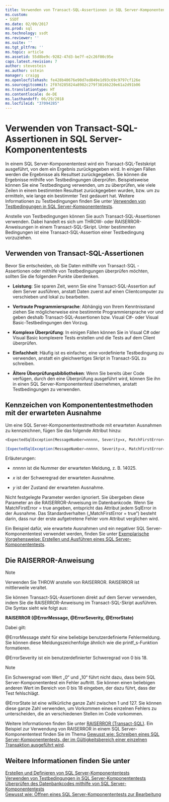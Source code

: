 ```yaml
---
title: Verwenden von Transact-SQL-Assertionen in SQL Server-Komponententests | Microsoft-Dokumentation
ms.custom:
- SSDT
ms.date: 02/09/2017
ms.prod: sql
ms.technology: ssdt
ms.reviewer: ''
ms.suite: ''
ms.tgt_pltfrm: ''
ms.topic: article
ms.assetid: 55d8be9c-9282-47d3-be7f-e2c26f00c95e
caps.latest.revision: 7
author: stevestein
ms.author: sstein
manager: craigg
ms.openlocfilehash: fe428b40676e90d7ed849e1d93c69c9797cf126e
ms.sourcegitcommit: 2f07d285824a8982c279f3816b220e61a2d91b06
ms.translationtype: HT
ms.contentlocale: de-DE
ms.lasthandoff: 06/29/2018
ms.locfileid: "37094285"
---
```

# <a name="using-transact-sql-assertions-in-sql-server-unit-tests"></a>Verwenden von Transact-SQL-Assertionen in SQL Server-Komponententests
In einem SQL Server-Komponententest wird ein Transact\-SQL-Testskript ausgeführt, von dem ein Ergebnis zurückgegeben wird. In einigen Fällen werden die Ergebnisse als Resultset zurückgegeben. Sie können die Ergebnisse mithilfe von Testbedingungen überprüfen. Beispielsweise können Sie eine Testbedingung verwenden, um zu überprüfen, wie viele Zeilen in einem bestimmten Resultset zurückgegeben wurden, bzw. um zu ermitteln, wie lange ein bestimmter Test gedauert hat. Weitere Informationen zu Testbedingungen finden Sie unter [Verwenden von Testbedingungen in SQL Server-Komponententests](../ssdt/using-test-conditions-in-sql-server-unit-tests.md).  
  
Anstelle von Testbedingungen können Sie auch Transact\-SQL-Assertionen verwenden. Dabei handelt es sich um THROW- oder RAISERROR-Anweisungen in einem Transact\-SQL-Skript. Unter bestimmten Bedingungen ist eine Transact\-SQL-Assertion einer Testbedingung vorzuziehen.  
  
## <a name="using-transact-sql-assertions"></a>Verwenden von Transact-SQL-Assertionen  
Bevor Sie entscheiden, ob Sie Daten mithilfe von Transact\-SQL -Assertionen oder mithilfe von Testbedingungen überprüfen möchten, sollten Sie die folgenden Punkte überdenken.  
  
-   **Leistung**: Sie sparen Zeit, wenn Sie eine Transact\-SQL-Assertion auf dem Server ausführen, anstatt Daten zuerst auf einen Clientcomputer zu verschieben und lokal zu bearbeiten.  
  
-   **Vertraute Programmiersprache**: Abhängig von Ihrem Kenntnisstand ziehen Sie möglicherweise eine bestimmte Programmiersprache vor und geben deshalb Transact\-SQL-Assertionen bzw. Visual C\#- oder Visual Basic-Testbedingungen den Vorzug.  
  
-   **Komplexe Überprüfung**: In einigen Fällen können Sie in Visual C\# oder Visual Basic komplexere Tests erstellen und die Tests auf dem Client überprüfen.  
  
-   **Einfachheit**: Häufig ist es einfacher, eine vordefinierte Testbedingung zu verwenden, anstatt ein gleichwertiges Skript in Transact\-SQL zu schreiben.  
  
-   **Ältere Überprüfungsbibliotheken**: Wenn Sie bereits über Code verfügen, durch den eine Überprüfung ausgeführt wird, können Sie ihn in einen SQL Server-Komponententest übernehmen, anstatt Testbedingungen zu verwenden.  
  
## <a name="mark-unit-test-methods-with-the-expected-exception"></a>Kennzeichen von Komponententestmethoden mit der erwarteten Ausnahme  
Um eine SQL Server-Komponententestmethode mit erwarteten Ausnahmen zu kennzeichnen, fügen Sie das folgende Attribut hinzu:  
  
```vb  
<ExpectedSqlException(MessageNumber=nnnnn, Severity=x, MatchFirstError=false, State=y)> _  
```  
  
```csharp  
[ExpectedSqlException(MessageNumber=nnnnn, Severity=x, MatchFirstError=false, State=y)]  
```  
  
Erläuterungen:  
  
-   *nnnnn* ist die Nummer der erwarteten Meldung, z. B. 14025.  
  
-   *x* ist der Schweregrad der erwarteten Ausnahme.  
  
-   *y* ist der Zustand der erwarteten Ausnahme.  
  
Nicht festgelegte Parameter werden ignoriert. Sie übergeben diese Parameter an die RAISERROR-Anweisung im Datenbankcode. Wenn Sie MatchFirstError = true angeben, entspricht das Attribut jedem SqlError in der Ausnahme. Das Standardverhalten („MatchFirstError = true“) besteht darin, dass nur der erste aufgetretene Fehler vom Attribut verglichen wird.  
  
Ein Beispiel dafür, wie erwartete Ausnahmen und ein negativer SQL Server-Komponententest verwendet werden, finden Sie unter [Exemplarische Vorgehensweise: Erstellen und Ausführen eines SQL Server-Komponententests](../ssdt/walkthrough-creating-and-running-a-sql-server-unit-test.md).  
  
## <a name="the-raiserror-statement"></a>Die RAISERROR-Anweisung  
  
> [!NOTE]  
> Verwenden Sie THROW anstelle von RAISERROR. RAISERROR ist mittlerweile veraltet.  
  
Sie können Transact\-SQL-Assertionen direkt auf dem Server verwenden, indem Sie die RAISERROR-Anweisung im Transact\-SQL-Skript ausführen. Die Syntax sieht wie folgt aus:  
  
**RAISERROR (@ErrorMessage, @ErrorSeverity, @ErrorState)**  
  
Dabei gilt:  
  
@ErrorMessage steht für eine beliebige benutzerdefinierte Fehlermeldung. Sie können diese Meldungszeichenfolge ähnlich wie die printf_s-Funktion formatieren.  
  
@ErrorSeverity ist ein benutzerdefinierter Schweregrad von 0 bis 18.  
  
> [!NOTE]  
> Ein Schweregrad vom Wert „0“ und „10“ führt nicht dazu, dass beim SQL Server-Komponententest ein Fehler auftritt. Sie können einen beliebigen anderen Wert im Bereich von 0 bis 18 eingeben, der dazu führt, dass der Test fehlschlägt.  
  
@ErrorState ist eine willkürliche ganze Zahl zwischen 1 und 127. Sie können diese ganze Zahl verwenden, um Vorkommen eines einzelnen Fehlers zu unterscheiden, die an verschiedenen Stellen im Code vorkommen.  
  
Weitere Informationen finden Sie unter [RAISERROR (Transact-SQL)](http://msdn.microsoft.com/library/ms178592.aspx). Ein Beispiel zur Verwendung von RAISERROR in einem SQL Server-Komponententest finden Sie im Thema [Gewusst wie: Schreiben eines SQL Server-Komponententests, der im Gültigkeitsbereich einer einzelnen Transaktion ausgeführt wird](../ssdt/how-to-write-sql-server-unit-test-that-runs-in-single-transaction-scope.md).  
  
## <a name="see-also"></a>Weitere Informationen finden Sie unter  
[Erstellen und Definieren von SQL Server-Komponententests](../ssdt/creating-and-defining-sql-server-unit-tests.md)  
[Verwenden von Testbedingungen in SQL Server-Komponententests](../ssdt/using-test-conditions-in-sql-server-unit-tests.md)  
[Überprüfen des Datenbankcodes mithilfe von SQL Server-Komponententests](../ssdt/verifying-database-code-by-using-sql-server-unit-tests.md)  
[Gewusst wie: Öffnen eines SQL Server-Komponententests zur Bearbeitung](../ssdt/how-to-open-a-sql-server-unit-test-to-edit.md)  
  
